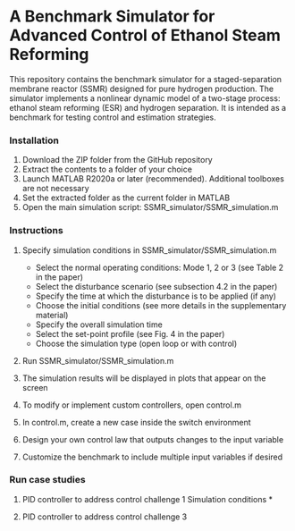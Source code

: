# A Benchmark Simulator for Advanced Control of Ethanol Steam Reforming
This repository contains the benchmark simulator for a staged-separation membrane reactor (SSMR) designed for pure hydrogen production. The simulator implements a nonlinear dynamic model of a two-stage process: ethanol steam reforming (ESR) and hydrogen separation. It is intended as a benchmark for testing control and estimation strategies.

### Installation

1. Download the ZIP folder from the GitHub repository 
2. Extract the contents to a folder of your choice
3. Launch MATLAB R2020a or later (recommended). Additional toolboxes are not necessary
4. Set the extracted folder as the current folder in MATLAB
5. Open the main simulation script: SSMR_simulator/SSMR_simulation.m

### Instructions

1. Specify simulation conditions in SSMR_simulator/SSMR_simulation.m
   
   * Select the normal operating conditions: Mode 1, 2 or 3 (see Table 2 in the paper)
   * Select the disturbance scenario (see subsection 4.2 in the paper)
   * Specify the time at which the disturbance is to be applied (if any)
   * Choose the initial conditions (see more details in the supplementary material)
   * Specify the overall simulation time
   * Select the set-point profile (see Fig. 4 in the paper)
   * Choose the simulation type (open loop or with control)
     
2. Run SSMR_simulator/SSMR_simulation.m
3. The simulation results will be displayed in plots that appear on the screen
4. To modify or implement custom controllers, open control.m
5. In control.m, create a new case inside the switch environment
6. Design your own control law that outputs changes to the input variable
7. Customize the benchmark to include multiple input variables if desired

### Run case studies

1. PID controller to address control challenge 1
   Simulation conditions
   * 
   

3. PID controller to address control challenge 3
